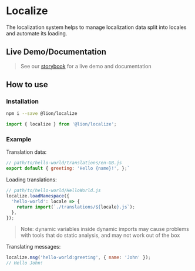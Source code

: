 # Localize

[//]: # 'AUTO INSERT HEADER PREPUBLISH'

The localization system helps to manage localization data split into locales and automate its loading.

## Live Demo/Documentation

> See our [storybook](http://lion-web-components.netlify.com/?path=/docs/localize--page) for a live demo and documentation

## How to use

### Installation

```sh
npm i --save @lion/localize
```

```js
import { localize } from '@lion/localize';
```

### Example

Translation data:

```js
// path/to/hello-world/translations/en-GB.js
export default { greeting: 'Hello {name}!', };`
```

Loading translations:

```js
// path/to/hello-world/HelloWorld.js
localize.loadNamespace({
  'hello-world': locale => {
    return import(`./translations/${locale}.js`);
  },
});
```

> Note: dynamic variables inside dynamic imports may cause problems with tools that do static analysis, and may not work out of the box

Translating messages:

```js
localize.msg('hello-world:greeting', { name: 'John' });
// Hello John!
```
